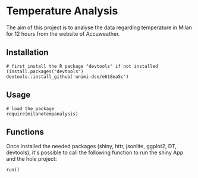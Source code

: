 # Temperature Analysis

The aim of this project is to analyse the data regarding temperature in Milan for 12 hours from the website of Accuweather. 

## Installation
```
# first install the R package "devtools" if not installed (install.packages("devtools")
devtools::install_github('unimi-dse/e618ea5c')
```
## Usage
```
# load the package
require(milanotempanalysis)
```
## Functions

Once installed the needed packages (shiny, httr, jsonlite, ggplot2, DT, devtools), 
it's possible to call the following function to run the shiny App and the hole project:
```
run()
```
